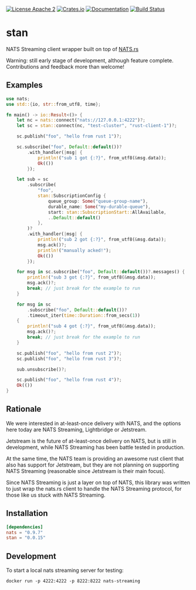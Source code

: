 [![License Apache 2](https://img.shields.io/badge/License-Apache2-blue.svg)](https://www.apache.org/licenses/LICENSE-2.0)
[![Crates.io](https://img.shields.io/crates/v/stan.svg)](https://crates.io/crates/stan)
[![Documentation](https://docs.rs/stan/badge.svg)](https://docs.rs/stan/)
[![Build Status](https://travis-ci.com/ReifyAB/stan-rs.svg?branch=main)](https://travis-ci.com/ReifyAB/stan-rs)

# stan

NATS Streaming client wrapper built on top of [NATS.rs](https://github.com/nats-io/nats.rs)

Warning: still early stage of development, although feature
complete. Contributions and feedback more than welcome!

## Examples
```rust
use nats;
use std::{io, str::from_utf8, time};

fn main() -> io::Result<()> {
    let nc = nats::connect("nats://127.0.0.1:4222")?;
    let sc = stan::connect(nc, "test-cluster", "rust-client-1")?;

    sc.publish("foo", "hello from rust 1")?;

    sc.subscribe("foo", Default::default())?
        .with_handler(|msg| {
            println!("sub 1 got {:?}", from_utf8(&msg.data));
            Ok(())
        });

    let sub = sc
        .subscribe(
            "foo",
            stan::SubscriptionConfig {
                queue_group: Some("queue-group-name"),
                durable_name: Some("my-durable-queue"),
                start: stan::SubscriptionStart::AllAvailable,
                ..Default::default()
            },
        )?
        .with_handler(|msg| {
            println!("sub 2 got {:?}", from_utf8(&msg.data));
            msg.ack()?;
            println!("manually acked!");
            Ok(())
        });

    for msg in sc.subscribe("foo", Default::default())?.messages() {
        println!("sub 3 got {:?}", from_utf8(&msg.data));
        msg.ack()?;
        break; // just break for the example to run
    }

    for msg in sc
        .subscribe("foo", Default::default())?
        .timeout_iter(time::Duration::from_secs(1))
    {
        println!("sub 4 got {:?}", from_utf8(&msg.data));
        msg.ack()?;
        break; // just break for the example to run
    }

    sc.publish("foo", "hello from rust 2")?;
    sc.publish("foo", "hello from rust 3")?;

    sub.unsubscribe()?;

    sc.publish("foo", "hello from rust 4")?;
    Ok(())
}
```

## Rationale

We were interested in at-least-once delivery with NATS, and the
options here today are NATS Streaming, Lightbridge or Jetstream.

Jetstream is the future of at-least-once delivery on NATS, but is
still in development, while NATS Streaming has been battle tested
in production.

At the same time, the NATS team is providing an awesome rust
client that also has support for Jetstream, but they are not
planning on supporting NATS Streaming (reasonable since Jetstream
is their main focus).

Since NATS Streaming is just a layer on top of NATS, this library
was written to just wrap the nats.rs client to handle the NATS
Streaming protocol, for those like us stuck with NATS Streaming.


## Installation

```toml
[dependencies]
nats = "0.9.7"
stan = "0.0.15"
```

## Development

To start a local nats streaming server for testing:

```
docker run -p 4222:4222 -p 8222:8222 nats-streaming
```
